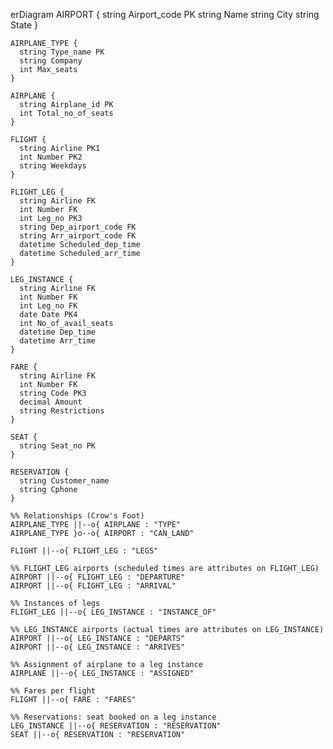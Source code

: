 erDiagram
    AIRPORT {
      string Airport_code PK
      string Name
      string City
      string State
    }

    AIRPLANE_TYPE {
      string Type_name PK
      string Company
      int Max_seats
    }

    AIRPLANE {
      string Airplane_id PK
      int Total_no_of_seats
    }

    FLIGHT {
      string Airline PK1
      int Number PK2
      string Weekdays
    }

    FLIGHT_LEG {
      string Airline FK
      int Number FK
      int Leg_no PK3
      string Dep_airport_code FK
      string Arr_airport_code FK
      datetime Scheduled_dep_time
      datetime Scheduled_arr_time
    }

    LEG_INSTANCE {
      string Airline FK
      int Number FK
      int Leg_no FK
      date Date PK4
      int No_of_avail_seats
      datetime Dep_time
      datetime Arr_time
    }

    FARE {
      string Airline FK
      int Number FK
      string Code PK3
      decimal Amount
      string Restrictions
    }

    SEAT {
      string Seat_no PK
    }

    RESERVATION {
      string Customer_name
      string Cphone
    }

    %% Relationships (Crow's Foot)
    AIRPLANE_TYPE ||--o{ AIRPLANE : "TYPE"
    AIRPLANE_TYPE }o--o{ AIRPORT : "CAN_LAND"

    FLIGHT ||--o{ FLIGHT_LEG : "LEGS"

    %% FLIGHT_LEG airports (scheduled times are attributes on FLIGHT_LEG)
    AIRPORT ||--o{ FLIGHT_LEG : "DEPARTURE"
    AIRPORT ||--o{ FLIGHT_LEG : "ARRIVAL"

    %% Instances of legs
    FLIGHT_LEG ||--o{ LEG_INSTANCE : "INSTANCE_OF"

    %% LEG_INSTANCE airports (actual times are attributes on LEG_INSTANCE)
    AIRPORT ||--o{ LEG_INSTANCE : "DEPARTS"
    AIRPORT ||--o{ LEG_INSTANCE : "ARRIVES"

    %% Assignment of airplane to a leg instance
    AIRPLANE ||--o{ LEG_INSTANCE : "ASSIGNED"

    %% Fares per flight
    FLIGHT ||--o{ FARE : "FARES"

    %% Reservations: seat booked on a leg instance
    LEG_INSTANCE ||--o{ RESERVATION : "RESERVATION"
    SEAT ||--o{ RESERVATION : "RESERVATION"
